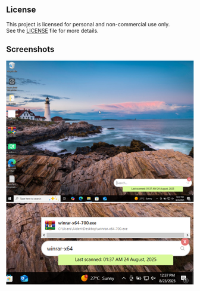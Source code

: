 ## License

This project is licensed for personal and non-commercial use only.  
See the [LICENSE](./LICENSE) file for more details.

## Screenshots
![Capture](Screenshots/Capture.PNG)
![Capture2](Screenshots/Capture2.PNG)